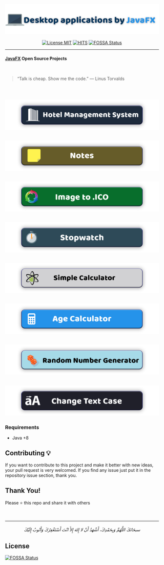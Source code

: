 <img src="/readme-images/title.jpg" alt="link">

<p align="center">
     <a align="center" href="https://raw.githubusercontent.com/AbdelrahmanBayoumi/Desktop-Applications-JavaFX/master/LICENSE"><img alt="License MIT"  align="center" src="https://img.shields.io/badge/license-MIT-blue.svg"></a>
     <a align="center" href="(https://hits.seeyoufarm.com"><img alt="HITS"  align="center" src="https://hits.seeyoufarm.com/api/count/incr/badge.svg?url=https%3A%2F%2Fgithub.com%2FAbdelrahmanBayoumi%2FDesktop-Applications-JavaFX&count_bg=%2379C83D&title_bg=%23555555&icon=&icon_color=%23E7E7E7&title=PAGE+VIEWS&edge_flat=false"></a>
     <a align="center" href="https://app.fossa.com/projects/git%2Bgithub.com%2FAbdelrahmanBayoumi%2FDesktop-Applications-JavaFX?ref=badge_shield"><img alt="FOSSA Status"  align="center" src="https://app.fossa.com/api/projects/git%2Bgithub.com%2FAbdelrahmanBayoumi%2FDesktop-Applications-JavaFX.svg?type=shield"></a>
</p>

-----------

#### [JavaFX](https://openjfx.io/) Open Source Projects
<br>

> “Talk is cheap. Show me the code.” 
> ― Linus Torvalds


<br>

<a href="/Hotel-Management-System-JavaFX"> <img src="/readme-images/hotel.jpg" alt="link"> </a>
<br>
------

<a href="/Note-JavaFX"> <img src="/readme-images/notes.jpg" alt="link"> </a>
<br>
-----------
<a href="/Convert-Img-To-Icon-JavaFX"> <img src="/readme-images/ImageToICO.jpg" alt="link"> </a>
<br>
-----------
<a href="/StopWatch-JavaFX"> <img src="/readme-images/stopwatch.jpg" alt="link"> </a>
<br>
-----------
<a href="/Simple-Calculator-JavaFX"> <img src="/readme-images/calculator.jpg" alt="link"> </a>
<br>
-----------
<a href="/AgeCalculator-JavaFX"> <img src="/readme-images/age.jpg" alt="link"> </a>
<br>
-----------
<a href="/Random-Number-Generator-JavaFX"> <img src="/readme-images/randomNumber.jpg" alt="link"> </a>
<br>
-----------
<a href="/ChangeCase-JavaFX"> <img src="/readme-images/changeCase.jpg" alt="link"> </a>
<br>
-----------


### Requirements
* Java +8


## Contributing 💡
If you want to contribute to this project and make it better with new ideas, your pull request is very welcomed.
If you find any issue just put it in the repository issue section, thank you.


## Thank You!
Please ⭐️ this repo and share it with others


<br>

-----------

<h6 align="center">سبحَانَكَ اللَّهُمَّ وَبِحَمْدِكَ، أَشْهَدُ أَنْ لا إِلهَ إِلأَ انْتَ أَسْتَغْفِرُكَ وَأَتْوبُ إِلَيْكَ</h6>


## License
[![FOSSA Status](https://app.fossa.com/api/projects/git%2Bgithub.com%2FAbdelrahmanBayoumi%2FDesktop-Applications-JavaFX.svg?type=large)](https://app.fossa.com/projects/git%2Bgithub.com%2FAbdelrahmanBayoumi%2FDesktop-Applications-JavaFX?ref=badge_large)